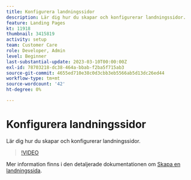 ```yaml
---
title: Konfigurera landningssidor
description: Lär dig hur du skapar och konfigurerar landningssidor.
feature: Landing Pages
kt: 11918
thumbnail: 3415819
activity: setup
team: Customer Care
role: Developer, Admin
level: Beginner
last-substantial-update: 2023-03-10T00:00:00Z
exl-id: 78703218-dc38-464a-bbab-f2ba5f715ab3
source-git-commit: 4655ed710e38c0d3cbb3eb5566ab5d13dc26ed44
workflow-type: tm+mt
source-wordcount: '42'
ht-degree: 0%

---
```


# Konfigurera landningssidor

Lär dig hur du skapar och konfigurerar landningssidor.

>[!VIDEO](https://video.tv.adobe.com/v/3415819/?quality=12&learn=on)

Mer information finns i den detaljerade dokumentationen om [Skapa en landningssida](https://experienceleague.adobe.com/docs/campaign-classic/using/designing-content/editing-html-content/creating-a-landing-page.html).
